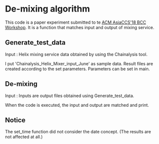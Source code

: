 # De-mixing algorithm

This code is a paper experiment submitted to te [ACM AsiaCCS'18 BCC Workshop](https://dl.acm.org/citation.cfm?id=3205234).
It is a function that matches input and output of mixing service.


## Generate_test_data
Input : Helix mixing service data obtained by using the Chainalysis tool.

I put 'Chainalysis_Helix_Mixer_input_June' as sample data.
Result files are created according to the set parameters.
Parameters can be set in main.

## De-mixing
Input : Inputs are output files obtained using Generate_test_data.

When the code is executed, the input and output are matched and print.

## Notice
The set_time function did not consider the date concept.
(The results are not affected at all.)
